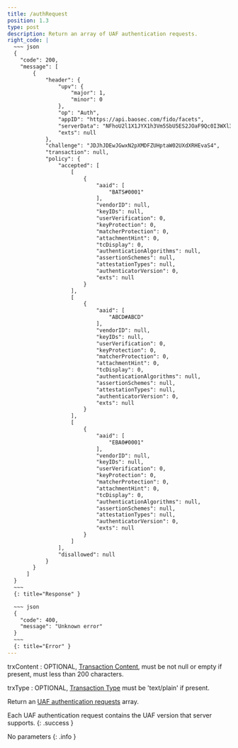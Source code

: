 ```yaml
---
title: /authRequest
position: 1.3
type: post
description: Return an array of UAF authentication requests.
right_code: |
  ~~~ json
  {
    "code": 200,
    "message": [
        {
            "header": {
                "upv": {
                    "major": 1,
                    "minor": 0
                },
                "op": "Auth",
                "appID": "https://api.baosec.com/fido/facets",
                "serverData": "NFhoU2l1X1JYX1h3Vm5SbU5ES2JOaF9Qc0I3WXl3a1ZwNHd0a0I1U3F2Yy5NVFE1TVRNd016a3hNelF3TUEuU2tSS2FFcEVSWGRLUjNkNFRqSndXRTFFUmxwVlNIQjBZVmN3TWxWWVpGaFNTRVYyWVZNMA",
                "exts": null
            },
            "challenge": "JDJhJDEwJGwxN2pXMDFZUHptaW02UXdXRHEvaS4",
            "transaction": null,
            "policy": {
                "accepted": [
                    [
                        {
                            "aaid": [
                                "BATS#0001"
                            ],
                            "vendorID": null,
                            "keyIDs": null,
                            "userVerification": 0,
                            "keyProtection": 0,
                            "matcherProtection": 0,
                            "attachmentHint": 0,
                            "tcDisplay": 0,
                            "authenticationAlgorithms": null,
                            "assertionSchemes": null,
                            "attestationTypes": null,
                            "authenticatorVersion": 0,
                            "exts": null
                        }
                    ],
                    [
                        {
                            "aaid": [
                                "ABCD#ABCD"
                            ],
                            "vendorID": null,
                            "keyIDs": null,
                            "userVerification": 0,
                            "keyProtection": 0,
                            "matcherProtection": 0,
                            "attachmentHint": 0,
                            "tcDisplay": 0,
                            "authenticationAlgorithms": null,
                            "assertionSchemes": null,
                            "attestationTypes": null,
                            "authenticatorVersion": 0,
                            "exts": null
                        }
                    ],
                    [
                        {
                            "aaid": [
                                "EBA0#0001"
                            ],
                            "vendorID": null,
                            "keyIDs": null,
                            "userVerification": 0,
                            "keyProtection": 0,
                            "matcherProtection": 0,
                            "attachmentHint": 0,
                            "tcDisplay": 0,
                            "authenticationAlgorithms": null,
                            "assertionSchemes": null,
                            "attestationTypes": null,
                            "authenticatorVersion": 0,
                            "exts": null
                        }
                    ]
                ],
                "disallowed": null
            }
        }
      ]
  }
  ~~~
  {: title="Response" }

  ~~~ json
  {
    "code": 400,
    "message": "Unknown error"
  }
  ~~~
  {: title="Error" }
---
```


trxContent
: OPTIONAL, [Transaction Content](https://fidoalliance.org/specs/fido-uaf-v1.1-id-20170202/fido-uaf-protocol-v1.1-id-20170202.html#widl-Transaction-content), must be not null or empty if present, must less than 200 characters.

trxType
: OPTIONAL, [Transaction Type](https://fidoalliance.org/specs/fido-uaf-v1.1-id-20170202/fido-uaf-protocol-v1.1-id-20170202.html#widl-Transaction-contentType) must be 'text/plain' if present.

Return an [UAF authentication requests](https://fidoalliance.org/specs/fido-uaf-v1.1-id-20170202/fido-uaf-protocol-v1.1-id-20170202.html#authenticationrequest-dictionary) array.

Each UAF authentication request contains the UAF version that server supports.
{: .success }

No parameters
{: .info }
